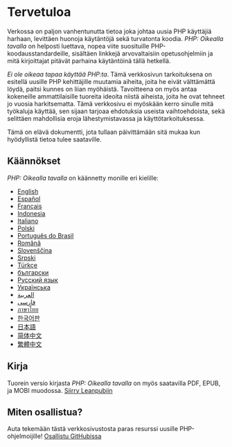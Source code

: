 # Tervetuloa

Verkossa on paljon vanhentunutta tietoa joka johtaa uusia PHP käyttäjiä harhaan,
levittäen huonoja käytäntöjä sekä turvatonta koodia. _PHP: Oikealla tavalla_ on
helposti luettava, nopea viite suosituille PHP-koodausstandardeille, sisältäen
linkkejä arvovaltaisiin opetusohjelmiin ja mitä kirjoittajat pitävät parhaina
käytäntöinä tällä hetkellä.

_Ei ole oikeaa tapaa käyttää PHP:ta_. Tämä verkkosivun tarkoituksena on esitellä
uusille PHP kehittäjille muutamia aiheita, joita he eivät välttämättä löydä,
paitsi kunnes on liian myöhäistä. Tavoitteena on myös antaa kokeneille
ammattilaisille tuoreita ideoita niistä aiheista, joita he ovat tehneet jo
vuosia harkitsematta. Tämä verkkosivu ei myöskään kerro sinulle mitä työkaluja
käyttää, sen sijaan tarjoaa ehdotuksia useista vaihtoehdoista, sekä selittäen
mahdollisia eroja lähestymistavassa ja käyttötarkoituksessa.

Tämä on elävä dokumentti, jota tullaan päivittämään sitä mukaa kun hyödyllistä
tietoa tulee saataville.

## Käännökset

_PHP: Oikealla tavalla_ on käännetty monille eri kielille:

* [English](http://www.phptherightway.com)
* [Español](http://phpdevenezuela.github.io/php-the-right-way)
* [Français](http://eilgin.github.io/php-the-right-way/)
* [Indonesia](http://id.phptherightway.com)
* [Italiano](http://it.phptherightway.com)
* [Polski](http://pl.phptherightway.com)
* [Português do Brasil](http://br.phptherightway.com)
* [Română](https://bgui.github.io/php-the-right-way/)
* [Slovenščina](http://sl.phptherightway.com)
* [Srpski](http://phpsrbija.github.io/php-the-right-way/)
* [Türkçe](http://hkulekci.github.io/php-the-right-way/)
* [български](http://bg.phptherightway.com)
* [Русский язык](http://getjump.github.io/ru-php-the-right-way)
* [Українська](http://iflista.github.com/php-the-right-way)
* [العربية](https://adaroobi.github.io/php-the-right-way/)
* [فارسى](http://novid.github.io/php-the-right-way/)
* [ภาษาไทย](https://apzentral.github.io/php-the-right-way/)
* [한국어판](http://modernpug.github.io/php-the-right-way)
* [日本語](http://ja.phptherightway.com)
* [简体中文](https://laravel-china.github.io/php-the-right-way/)
* [繁體中文](https://laravel-taiwan.github.io/php-the-right-way)

## Kirja

Tuorein versio kirjasta _PHP: Oikealla tavalla_ on myös saatavilla PDF, EPUB,
ja MOBI muodossa. [Siirry Leanpubiin][1]

## Miten osallistua?

Auta tekemään tästä verkkosivustosta paras resurssi uusille PHP-ohjelmoijille! [Osallistu GitHubissa][2]

[1]: https://leanpub.com/phptherightway
[2]: https://github.com/codeguy/php-the-right-way/tree/gh-pages
